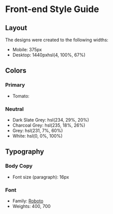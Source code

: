 # Front-end Style Guide

## Layout

The designs were created to the following widths:

- Mobile: 375px
- Desktop: 1440pxhsl(4, 100%, 67%)

## Colors

### Primary

- Tomato: 

### Neutral

- Dark Slate Grey: hsl(234, 29%, 20%)
- Charcoal Grey: hsl(235, 18%, 26%)
- Grey: hsl(231, 7%, 60%)
- White: hsl(0, 0%, 100%)

## Typography

### Body Copy

- Font size (paragraph): 16px

### Font

- Family: [Roboto](https://fonts.google.com/specimen/Roboto)
- Weights: 400, 700
